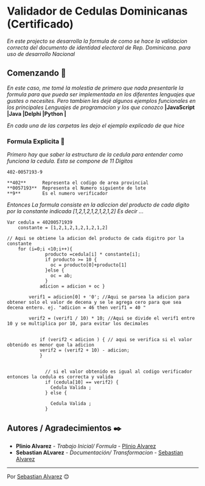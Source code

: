 # Validador de Cedulas Dominicanas (Certificado)

_En este projecto se desarrolla la formula de como se hace la validacion correcta del documento de identidad electoral de Rep. Dominicana.
para uso de desarrollo Nacional_

## Comenzando 🚀

_En este caso, me tomé la molestia de primero que nada presentarle la formula para que pueda ser implementada en los diferentes lenguajes que gustes o necesites.
Pero tambien les dejé algunos ejemplos funcionales en los principales Lenguajes de programacion y los que conozco_
**|JavaScript |Java |Delphi |Python |** 

_En cada una de las carpetas les dejo el ejemplo explicado de que hice_

### Formula Explicita 🔧

_Primero hay que saber la estructura de la cedula para entender como funciona la cedula.
Esta se compone de 11 Digitos_

```
402-0057193-9

**402**      Representa el codigo de area provincial
**0057193**  Representa el Numero siguiente de lote
**9**        Es el numero verificador 

```

_Entonces_
_La formula consiste en la adiccion del producto de cada digito por la constante indicada [1,2,1,2,1,2,1,2,1,2]_
_Es decir ..._

```
Var cedula = 40200571939
    constante = [1,2,1,2,1,2,1,2,1,2]

// Aqui se obtiene la adicion del producto de cada digitro por la constante
    for (i=0;i <10;i++){  
              producto =cedula[i] * constante[i];              
              if producto >= 10 {
                oc = producto[0]+producto[1]
              }else {
                oc = ab;
              }
            adicion = adicion + oc }

        verif1 = adicion[0] + '0'; //Aqui se parsea la adicion para obtener solo el valor de decena y se le agrega cero para que sea decena entero. ej. "adicion = 46 then verif1 = 40 "

        verif2 = (verif1 / 10) * 10; //Aqui se divide el verif1 entre 10 y se multiplica por 10, para evitar los decimales

            
            if (verif2 < adicion ) { // aqui se verifica si el valor obtenido es menor que la adicion 
            verif2 = (verif2 + 10) - adicion; 
            }   


              // si el valor obtenido es igual al codigo verificador entonces la cedula es correcta y valida
              if (cedula[10] == verif2) {                             
                Cedula Valida ;
              } else {

                Cedula Valida ;                
              }    

```

## Autores / Agradecimientos ✒️

* **Plinio Alvarez** - *Trabajo Inicial/ Formula* - [Plinio Alvarez](https://gitlab.com/plinioalvarez)
* **Sebastian ALvarez** - *Documentación/ Transformacion* - [Sebastian Alvarez](https://github.com/sebasjoa)

---
Por [Sebastian Alvarez](http://sebasjoa.github.io) 😊
